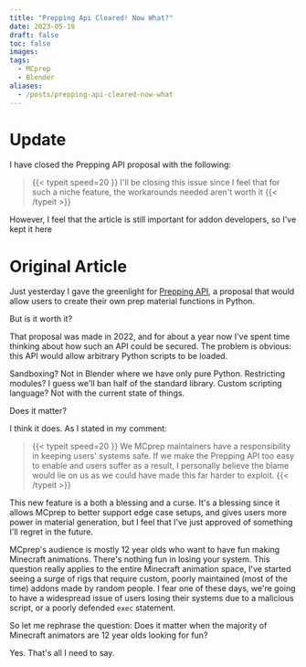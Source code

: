 ```yaml
---
title: "Prepping Api Cleared! Now What?"
date: 2023-05-18
draft: false
toc: false
images:
tags:
  - MCprep
  - Blender
aliases:
  - /posts/prepping-api-cleared-now-what
---
```


# Update
I have closed the Prepping API proposal with the following:
> {{< typeit 
  speed=20
>}}
I'll be closing this issue since I feel that for such a niche feature, the workarounds needed aren't worth it
{{< /typeit >}}

However, I feel that the article is still important for addon developers, so I've kept it here


# Original Article
Just yesterday I gave the greenlight for [Prepping API](https://github.com/TheDuckCow/MCprep/issues/329), a proposal that would allow users to create their own prep material functions in Python.

But is it worth it?

That proposal was made in 2022, and for about a year now I've spent time thinking about how such an API could be secured. The problem is obvious: this API would allow arbitrary Python scripts to be loaded.

Sandboxing? Not in Blender where we have only pure Python.
Restricting modules? I guess we'll ban half of the standard library.
Custom scripting language? Not with the current state of things.

Does it matter?

I think it does. As I stated in my comment:
> {{< typeit 
  speed=20
>}}
We MCprep maintainers have a responsibility in keeping users' systems safe. If we make the Prepping API too easy to enable and users suffer as a result, I personally believe the blame would lie on us as we could have made this far harder to exploit.
{{< /typeit >}}

This new feature is a both a blessing and a curse. It's a blessing since it allows MCprep to better support edge case setups, and gives users more power in material generation, but I feel that I've just approved of something I'll regret in the future.

MCprep's audience is mostly 12 year olds who want to have fun making Minecraft animations. There's nothing fun in losing your system. This question really applies to the entire Minecraft animation space, I've started seeing a surge of rigs that require custom, poorly maintained (most of the time) addons made by random people. I fear one of these days, we're going to have a widespread issue of users losing their systems due to a malicious script, or a poorly defended `exec` statement.

So let me rephrase the question: Does it matter when the majority of Minecraft animators are 12 year olds looking for fun?

Yes. That's all I need to say.

